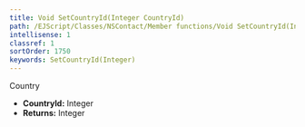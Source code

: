 ```yaml
---
title: Void SetCountryId(Integer CountryId)
path: /EJScript/Classes/NSContact/Member functions/Void SetCountryId(Integer p_0)
intellisense: 1
classref: 1
sortOrder: 1750
keywords: SetCountryId(Integer)
---
```



Country



* **CountryId:** Integer
* **Returns:** Integer


